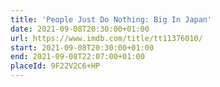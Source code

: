 ```yaml
---
title: 'People Just Do Nothing: Big In Japan'
date: 2021-09-08T20:30:00+01:00
url: https://www.imdb.com/title/tt11376010/
start: 2021-09-08T20:30:00+01:00
end: 2021-09-08T22:07:00+01:00
placeId: 9F22V2C6+HP
---
```

